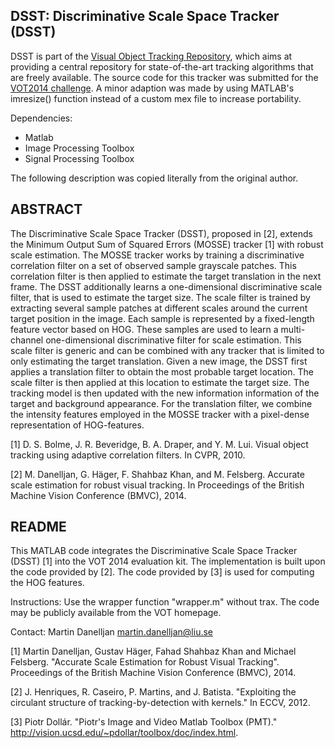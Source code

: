 DSST: Discriminative Scale Space Tracker (DSST)
-------------------------------------------------------------------------------

DSST is part of the [Visual Object Tracking Repository](https://github.com/gnebehay/VOTR),
which aims at providing a central repository for state-of-the-art tracking algorithms that are freely available.
The source code for this tracker was submitted for the [VOT2014 challenge](https://www.votchallenge.net).
A minor adaption was made by using MATLAB's imresize() function
instead of a custom mex file to increase portability.

Dependencies:
* Matlab
* Image Processing Toolbox
* Signal Processing Toolbox

The following description was copied literally from the original author.

ABSTRACT
----------------------------------------------------------------------------

The Discriminative Scale Space Tracker (DSST), proposed in [2], extends the Minimum Output Sum of Squared
Errors (MOSSE) tracker [1] with robust scale estimation. The MOSSE tracker works by training a discriminative
correlation filter on a set of observed sample grayscale patches. This correlation filter is then applied to estimate the
target translation in the next frame. The DSST additionally learns a one-dimensional discriminative scale filter, that
is used to estimate the target size. The scale filter is trained by extracting several sample patches at different scales
around the current target position in the image. Each sample is represented by a fixed-length feature vector based on
HOG. These samples are used to learn a multi-channel one-dimensional discriminative filter for scale estimation. This
scale filter is generic and can be combined with any tracker that is limited to only estimating the target translation.
Given a new image, the DSST first applies a translation filter to obtain the most probable target location. The scale
filter is then applied at this location to estimate the target size. The tracking model is then updated with the new
information information of the target and background appearance. For the translation filter, we combine the intensity
features employed in the MOSSE tracker with a pixel-dense representation of HOG-features.

[1] D. S. Bolme, J. R. Beveridge, B. A. Draper, and Y. M. Lui. Visual object tracking using adaptive correlation filters. In CVPR,
2010.

[2] M. Danelljan, G. Häger, F. Shahbaz Khan, and M. Felsberg. Accurate scale estimation for robust visual tracking. In Proceedings
of the British Machine Vision Conference (BMVC), 2014.

README
----------------------------------------------------------------------------

This MATLAB code integrates the Discriminative Scale Space Tracker (DSST) [1] into the VOT 2014 evaluation kit. The implementation is built upon the code provided by [2]. The code provided by [3] is used for computing the HOG features.

Instructions:
Use the wrapper function "wrapper.m" without trax.
The code may be publicly available from the VOT homepage.

Contact:
Martin Danelljan
martin.danelljan@liu.se


[1] Martin Danelljan, Gustav Häger, Fahad Shahbaz Khan and Michael Felsberg.
    "Accurate Scale Estimation for Robust Visual Tracking".
    Proceedings of the British Machine Vision Conference (BMVC), 2014.

[2] J. Henriques, R. Caseiro, P. Martins, and J. Batista.
    "Exploiting the circulant structure of tracking-by-detection with kernels."
    In ECCV, 2012.

[3] Piotr Dollár.
    "Piotr's Image and Video Matlab Toolbox (PMT)."
    http://vision.ucsd.edu/~pdollar/toolbox/doc/index.html.

